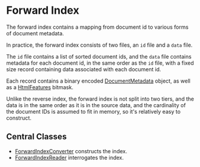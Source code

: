 # Forward Index

The forward index contains a mapping from document id to various forms of document metadata.  

In practice, the forward index consists of two files, an `id` file and a `data` file.

The `id` file contains a list of sorted document ids, and the `data` file contains 
metadata for each document id, in the same order as the `id` file, with a fixed
size record containing data associated with each document id.

Each record contains a binary encoded [DocumentMetadata](../../common/model/java/nu/marginalia/model/idx/DocumentMetadata.java) object,
as well as a [HtmlFeatures](../../common/model/java/nu/marginalia/model/crawl/HtmlFeature.java) bitmask.

Unlike the reverse index, the forward index is not split into two tiers, and the data is in the same
order as it is in the source data, and the cardinality of the document IDs is assumed to fit in memory,
so it's relatively easy to construct.

## Central Classes

* [ForwardIndexConverter](java/nu/marginalia/index/forward/construction/ForwardIndexConverter.java) constructs the index.
* [ForwardIndexReader](java/nu/marginalia/index/forward/ForwardIndexReader.java) interrogates the index.
